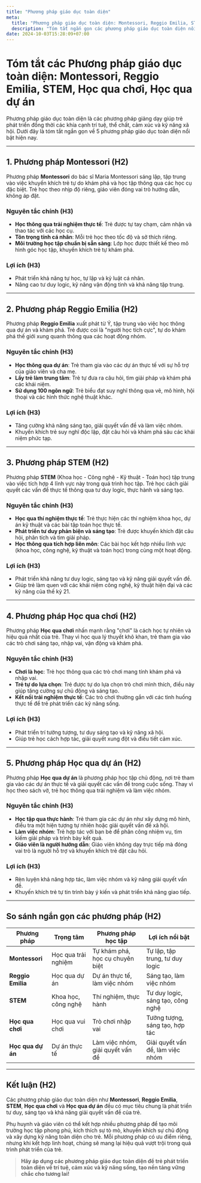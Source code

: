 ```yaml
---
title: "Phương pháp giáo dục toàn diện"
meta:
  title: "Phương pháp giáo dục toàn diện: Montessori, Reggio Emilia, STEM, Học qua chơi, Học qua dự án"
  description: "Tóm tắt ngắn gọn các phương pháp giáo dục toàn diện nổi bật như Montessori, Reggio Emilia, STEM, Học qua chơi và Học qua dự án, giúp trẻ phát triển toàn diện về trí tuệ, kỹ năng và cảm xúc."
date: 2024-10-03T15:28:09+07:00
---
```


# **Tóm tắt các Phương pháp giáo dục toàn diện: Montessori, Reggio Emilia, STEM, Học qua chơi, Học qua dự án**

Phương pháp giáo dục toàn diện là các phương pháp giảng dạy giúp trẻ phát triển đồng thời các khía cạnh trí tuệ, thể chất, cảm xúc và kỹ năng xã hội. Dưới đây là tóm tắt ngắn gọn về 5 phương pháp giáo dục toàn diện nổi bật hiện nay.

---

## **1. Phương pháp Montessori (H2)**
Phương pháp **Montessori** do bác sĩ Maria Montessori sáng lập, tập trung vào việc khuyến khích trẻ tự do khám phá và học tập thông qua các học cụ đặc biệt. Trẻ học theo nhịp độ riêng, giáo viên đóng vai trò hướng dẫn, không áp đặt.  

### **Nguyên tắc chính (H3)**
- **Học thông qua trải nghiệm thực tế**: Trẻ được tự tay chạm, cảm nhận và thao tác với các học cụ.  
- **Tôn trọng tính cá nhân**: Mỗi trẻ học theo tốc độ và sở thích riêng.  
- **Môi trường học tập chuẩn bị sẵn sàng**: Lớp học được thiết kế theo mô hình góc học tập, khuyến khích trẻ tự khám phá.  

### **Lợi ích (H3)**
- Phát triển khả năng tự học, tự lập và kỷ luật cá nhân.  
- Nâng cao tư duy logic, kỹ năng vận động tinh và khả năng tập trung.  

---

## **2. Phương pháp Reggio Emilia (H2)**
Phương pháp **Reggio Emilia** xuất phát từ Ý, tập trung vào việc học thông qua dự án và khám phá. Trẻ được coi là "người học tích cực", tự do khám phá thế giới xung quanh thông qua các hoạt động nhóm.  

### **Nguyên tắc chính (H3)**
- **Học thông qua dự án**: Trẻ tham gia vào các dự án thực tế với sự hỗ trợ của giáo viên và cha mẹ.  
- **Lấy trẻ làm trung tâm**: Trẻ tự đưa ra câu hỏi, tìm giải pháp và khám phá các khái niệm.  
- **Sử dụng 100 ngôn ngữ**: Trẻ biểu đạt suy nghĩ thông qua vẽ, mô hình, hội thoại và các hình thức nghệ thuật khác.  

### **Lợi ích (H3)**
- Tăng cường khả năng sáng tạo, giải quyết vấn đề và làm việc nhóm.  
- Khuyến khích trẻ suy nghĩ độc lập, đặt câu hỏi và khám phá sâu các khái niệm phức tạp.  

---

## **3. Phương pháp STEM (H2)**
Phương pháp **STEM** (Khoa học - Công nghệ - Kỹ thuật - Toán học) tập trung vào việc tích hợp 4 lĩnh vực này trong quá trình học tập. Trẻ học cách giải quyết các vấn đề thực tế thông qua tư duy logic, thực hành và sáng tạo.  

### **Nguyên tắc chính (H3)**
- **Học qua thí nghiệm thực tế**: Trẻ thực hiện các thí nghiệm khoa học, dự án kỹ thuật và các bài tập toán học thực tế.  
- **Phát triển tư duy phản biện và sáng tạo**: Trẻ được khuyến khích đặt câu hỏi, phân tích và tìm giải pháp.  
- **Học thông qua tích hợp liên môn**: Các bài học kết hợp nhiều lĩnh vực (khoa học, công nghệ, kỹ thuật và toán học) trong cùng một hoạt động.  

### **Lợi ích (H3)**
- Phát triển khả năng tư duy logic, sáng tạo và kỹ năng giải quyết vấn đề.  
- Giúp trẻ làm quen với các khái niệm công nghệ, kỹ thuật hiện đại và các kỹ năng của thế kỷ 21.  

---

## **4. Phương pháp Học qua chơi (H2)**
Phương pháp **Học qua chơi** nhấn mạnh rằng "chơi" là cách học tự nhiên và hiệu quả nhất của trẻ. Thay vì học qua lý thuyết khô khan, trẻ tham gia vào các trò chơi sáng tạo, nhập vai, vận động và khám phá.  

### **Nguyên tắc chính (H3)**
- **Chơi là học**: Trẻ học thông qua các trò chơi mang tính khám phá và nhập vai.  
- **Trẻ tự do lựa chọn**: Trẻ được tự do lựa chọn trò chơi mình thích, điều này giúp tăng cường sự chủ động và sáng tạo.  
- **Kết nối trải nghiệm thực tế**: Các trò chơi thường gắn với các tình huống thực tế để trẻ phát triển các kỹ năng sống.  

### **Lợi ích (H3)**
- Phát triển trí tưởng tượng, tư duy sáng tạo và kỹ năng xã hội.  
- Giúp trẻ học cách hợp tác, giải quyết xung đột và điều tiết cảm xúc.  

---

## **5. Phương pháp Học qua dự án (H2)**
Phương pháp **Học qua dự án** là phương pháp học tập chủ động, nơi trẻ tham gia vào các dự án thực tế và giải quyết các vấn đề trong cuộc sống. Thay vì học theo sách vở, trẻ học thông qua trải nghiệm và làm việc nhóm.  

### **Nguyên tắc chính (H3)**
- **Học tập qua thực hành**: Trẻ tham gia các dự án như xây dựng mô hình, điều tra một hiện tượng tự nhiên hoặc giải quyết vấn đề xã hội.  
- **Làm việc nhóm**: Trẻ hợp tác với bạn bè để phân công nhiệm vụ, tìm kiếm giải pháp và trình bày kết quả.  
- **Giáo viên là người hướng dẫn**: Giáo viên không dạy trực tiếp mà đóng vai trò là người hỗ trợ và khuyến khích trẻ đặt câu hỏi.  

### **Lợi ích (H3)**
- Rèn luyện khả năng hợp tác, làm việc nhóm và kỹ năng giải quyết vấn đề.  
- Khuyến khích trẻ tự tin trình bày ý kiến và phát triển khả năng giao tiếp.  

---

## **So sánh ngắn gọn các phương pháp (H2)**
| **Phương pháp**        | **Trọng tâm**            | **Phương pháp học tập**     | **Lợi ích nổi bật**           |
|----------------------|------------------------|----------------------------|-------------------------------|
| **Montessori**         | Học qua trải nghiệm     | Tự khám phá, học cụ chuyên biệt | Tự lập, tập trung, tư duy logic |
| **Reggio Emilia**      | Học qua dự án           | Dự án thực tế, làm việc nhóm | Sáng tạo, làm việc nhóm         |
| **STEM**               | Khoa học, công nghệ     | Thí nghiệm, thực hành       | Tư duy logic, sáng tạo, công nghệ|
| **Học qua chơi**       | Học qua vui chơi        | Trò chơi nhập vai           | Tưởng tượng, sáng tạo, hợp tác  |
| **Học qua dự án**      | Dự án thực tế           | Làm việc nhóm, giải quyết vấn đề| Giải quyết vấn đề, làm việc nhóm|

---

## **Kết luận (H2)**
Các phương pháp giáo dục toàn diện như **Montessori**, **Reggio Emilia**, **STEM**, **Học qua chơi** và **Học qua dự án** đều có mục tiêu chung là phát triển tư duy, sáng tạo và khả năng giải quyết vấn đề của trẻ.  

Phụ huynh và giáo viên có thể kết hợp nhiều phương pháp để tạo môi trường học tập phong phú, kích thích sự tò mò, khuyến khích sự chủ động và xây dựng kỹ năng toàn diện cho trẻ. Mỗi phương pháp có ưu điểm riêng, nhưng khi kết hợp linh hoạt, chúng sẽ mang lại hiệu quả vượt trội trong quá trình phát triển của trẻ.  

> **Hãy áp dụng các phương pháp giáo dục toàn diện để trẻ phát triển toàn diện về trí tuệ, cảm xúc và kỹ năng sống, tạo nền tảng vững chắc cho tương lai!**  
